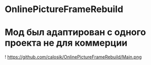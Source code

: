 # OnlinePictureFrameRebuild
# Мод был адаптирован с одного проекта не для коммерции  
! https://github.com/calosik/OnlinePictureFrameRebuild/Main.png
